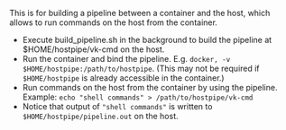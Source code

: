 This is for building a pipeline between a container and the host, which allows to run commands on the host from the container.
- Execute build_pipeline.sh in the background to build the pipeline at $HOME/hostpipe/vk-cmd on the host.
- Run the container and bind the pipeline. E.g. `docker, -v $HOME/hostpipe:/path/to/hostpipe`. (This may not be required if `$HOME/hostpipe` is already accessible in the container.)
- Run commands on the host from the container by using the pipeline. Example: `echo "shell commands" > /path/to/hostpipe/vk-cmd`
- Notice that output of `"shell commands"` is written to `$HOME/hostpipe/pipeline.out` on the host.